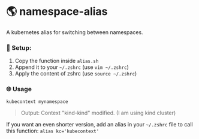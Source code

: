 # 🌎 namespace-alias
A kubernetes alias for switching between namespaces.

### 🚀 Setup:
1. Copy the function inside `alias.sh`
2. Append it to your `~/.zshrc` (use `vim ~/.zshrc`)
3. Apply the content of zshrc (use `source ~/.zshrc`)

### 🌐 Usage
```bash
kubecontext mynamespace
```

> Output: Context "kind-kind" modified. (I am using kind cluster)

If you want an even shorter version, add an alias in your `~/.zshrc` file to call this function: `alias kc='kubecontext'`
